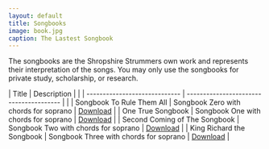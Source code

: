 ```yaml
---
layout: default
title: Songbooks
image: book.jpg
caption: The Lastest Songbook
---
```

The songbooks are the Shropshire Strummers own work and represents their interpretation of the songs. You may only use the songbooks for private study, scholarship, or research. 

| Title | Description |  |
| ----------------------------- | --------------------------------------- |  |
| Songbook To Rule Them All     | Songbook Zero with chords for soprano   | [Download](/assets/ChordSongbook00.pdf) |
| One True Songbook             | Songbook One with chords for soprano    | [Download](/assets/00Songbook01.pdf) |
| Second Coming of The Songbook | Songbook Two with chords for soprano    | [Download](/assets/00Songbook02.pdf) |
| King Richard the Songbook     | Songbook Three with chords for soprano  | [Download](/assets/00Songbook03.pdf) |

